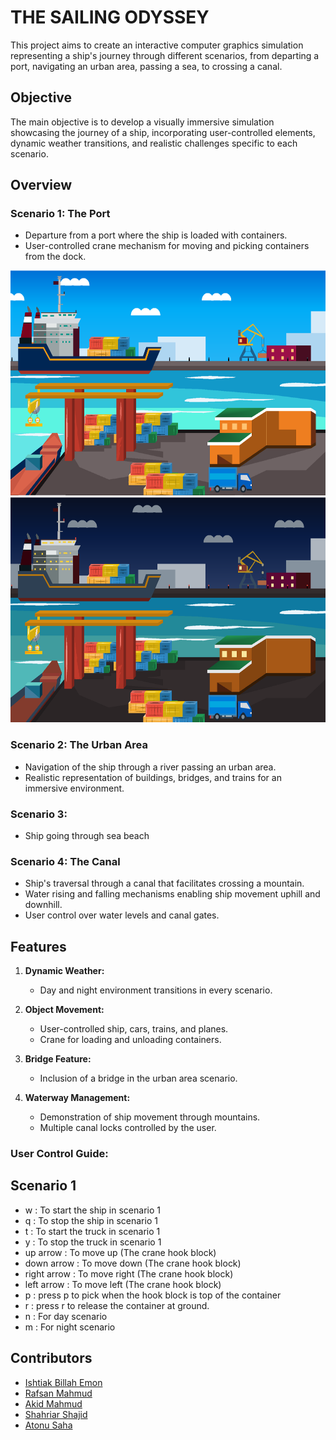 # THE SAILING ODYSSEY

This project aims to create an interactive computer graphics simulation representing a ship's journey through different scenarios, from departing a port, navigating an urban area, passing a sea, to crossing a canal.

## Objective

The main objective is to develop a visually immersive simulation showcasing the journey of a ship, incorporating user-controlled elements, dynamic weather transitions, and realistic challenges specific to each scenario.

## Overview

### Scenario 1: The Port

- Departure from a port where the ship is loaded with containers.
- User-controlled crane mechanism for moving and picking containers from the dock.

<img src="Images/Scenario1Day.png" height ="360" width="720" title="Scenario 1 Day">

<img src="Images/Scenario1Night.png" height ="360" width="720" title="Scenario 1 Night">


### Scenario 2: The Urban Area

- Navigation of the ship through a river passing an urban area.
- Realistic representation of buildings, bridges, and trains for an immersive environment.

### Scenario 3:
- Ship going through sea beach


### Scenario 4: The Canal

- Ship's traversal through a canal that facilitates crossing a mountain.
- Water rising and falling mechanisms enabling ship movement uphill and downhill.
- User control over water levels and canal gates.

## Features

1. **Dynamic Weather:**
   - Day and night environment transitions in every scenario.

2. **Object Movement:**
   - User-controlled ship, cars, trains, and planes.
   - Crane for loading and unloading containers.

3. **Bridge Feature:**
   - Inclusion of a bridge in the urban area scenario.

4. **Waterway Management:**
   - Demonstration of ship movement through mountains.
   - Multiple canal locks controlled by the user.

### User Control Guide:

## Scenario 1

  - w : To start the ship in scenario 1
  - q : To stop the ship  in scenario 1
  - t : To start the truck in scenario 1
  - y : To stop the truck  in scenario 1
  - up arrow : To move up (The crane hook block)
  - down arrow : To move down (The crane hook block)
  - right arrow : To move right (The crane hook block)
  - left arrow : To move left (The crane hook block)
  - p : press p to pick when the hook block is top of the container
  - r : press r to release the container at ground.
  - n : For day scenario
  - m : For night scenario


## Contributors

- [Ishtiak Billah Emon](https://github.com/ishtiak-billah-emon) 
- [Rafsan Mahmud](https://github.com/Raafsaan) 
- [Akid Mahmud](https://github.com/MahmudYagami) 
- [Shahriar Shajid](https://github.com/Loki0Moki)
- [Atonu Saha](https://github.com/AtunuSaha)


